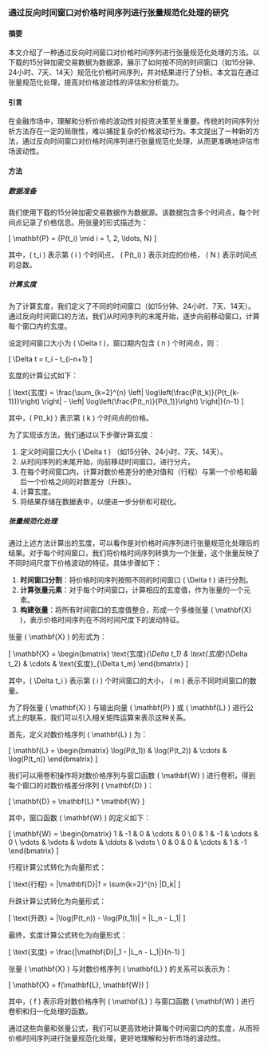 ### 通过反向时间窗口对价格时间序列进行张量规范化处理的研究

#### 摘要

本文介绍了一种通过反向时间窗口对价格时间序列进行张量规范化处理的方法。以下载的15分钟加密交易数据为数据源，展示了如何按不同的时间窗口（如15分钟、24小时、7天、14天）规范化价格时间序列，并对结果进行了分析。本文旨在通过张量规范化处理，提高对价格波动性的评估和分析能力。

#### 引言

在金融市场中，理解和分析价格的波动性对投资决策至关重要。传统的时间序列分析方法存在一定的局限性，难以捕捉复杂的价格波动行为。本文提出了一种新的方法，通过反向时间窗口对价格时间序列进行张量规范化处理，从而更准确地评估市场波动性。

#### 方法

##### 数据准备

我们使用下载的15分钟加密交易数据作为数据源。该数据包含多个时间点，每个时间点记录了价格信息。用张量的形式描述为：

\[
\mathbf{P} = \{P(t_i) \mid i = 1, 2, \ldots, N\}
\]

其中，\( t_i \) 表示第 \( i \) 个时间点， \( P(t_i) \) 表示对应的价格， \( N \) 表示时间点的总数。

##### 计算玄度

为了计算玄度，我们定义了不同的时间窗口（如15分钟、24小时、7天、14天）。通过反向时间窗口的方法，我们从时间序列的末尾开始，逐步向前移动窗口，计算每个窗口内的玄度。

设定时间窗口大小为 \( \Delta t \)，窗口期内包含 \( n \) 个时间点，则：

\[
\Delta t = t_i - t_{i-n+1}
\]

玄度的计算公式如下：

\[
\text{玄度} = \frac{\sum_{k=2}^{n} \left| \log\left(\frac{P(t_k)}{P(t_{k-1})}\right) \right| - \left| \log\left(\frac{P(t_n)}{P(t_1)}\right) \right|}{n-1}
\]

其中，\( P(t_k) \) 表示第 \( k \) 个时间点的价格。

为了实现该方法，我们通过以下步骤计算玄度：

1. 定义时间窗口大小 \( \Delta t \) （如15分钟、24小时、7天、14天）。
2. 从时间序列的末尾开始，向前移动时间窗口，进行分片。
3. 在每个时间窗口内，计算对数价格差分的绝对值和（行程）与第一个价格和最后一个价格之间的对数差分（升跌）。
4. 计算玄度。
5. 将结果存储在数据表中，以便进一步分析和可视化。

##### 张量规范化处理

通过上述方法计算出的玄度，可以看作是对价格时间序列进行张量规范化处理后的结果。对于每个时间窗口，我们将价格时间序列转换为一个张量，这个张量反映了不同时间尺度下价格波动的特征。具体步骤如下：

1. **时间窗口分割**：将价格时间序列按照不同的时间窗口 \( \Delta t \) 进行分割。
2. **计算张量元素**：对于每个时间窗口，计算相应的玄度值，作为张量的一个元素。
3. **构建张量**：将所有时间窗口的玄度值整合，形成一个多维张量 \( \mathbf{X} \)，表示价格时间序列在不同时间尺度下的波动特征。

张量 \( \mathbf{X} \) 的形式为：

\[
\mathbf{X} = \begin{bmatrix}
\text{玄度}_{\Delta t_1} & \text{玄度}_{\Delta t_2} & \cdots & \text{玄度}_{\Delta t_m}
\end{bmatrix}
\]

其中，\( \Delta t_i \) 表示第 \( i \) 个时间窗口的大小， \( m \) 表示不同时间窗口的数量。

为了将张量 \( \mathbf{X} \) 与输出向量 \( \mathbf{P} \) 或 \( \mathbf{L} \) 进行公式上的联系，我们可以引入相关矩阵运算来表示这种关系。

首先，定义对数价格序列 \( \mathbf{L} \) 为：

\[
\mathbf{L} = \begin{bmatrix}
\log(P(t_1)) & \log(P(t_2)) & \cdots & \log(P(t_n))
\end{bmatrix}
\]

我们可以用卷积操作将对数价格序列与窗口函数 \( \mathbf{W} \) 进行卷积，得到每个窗口的对数价格差分序列 \( \mathbf{D} \)：

\[
\mathbf{D} = \mathbf{L} * \mathbf{W}
\]

其中，窗口函数 \( \mathbf{W} \) 的定义如下：

\[
\mathbf{W} = \begin{bmatrix}
1 & -1 & 0 & \cdots & 0 \\
0 & 1 & -1 & \cdots & 0 \\
\vdots & \vdots & \vdots & \ddots & \vdots \\
0 & 0 & 0 & \cdots & 1 & -1
\end{bmatrix}
\]

行程计算公式转化为向量形式：

\[
\text{行程} = \|\mathbf{D}\|_1 = \sum_{k=2}^{n} |D_k|
\]

升跌计算公式转化为向量形式：

\[
\text{升跌} = |\log(P(t_n)) - \log(P(t_1))| = |L_n - L_1|
\]

最终，玄度计算公式转化为向量形式：

\[
\text{玄度} = \frac{\|\mathbf{D}\|_1 - |L_n - L_1|}{n-1}
\]

张量 \( \mathbf{X} \) 与对数价格序列 \( \mathbf{L} \) 的关系可以表示为：

\[
\mathbf{X} = f(\mathbf{L}, \mathbf{W})
\]

其中，\( f \) 表示将对数价格序列 \( \mathbf{L} \) 与窗口函数 \( \mathbf{W} \) 进行卷积和归一化处理的函数。

通过这些向量和张量公式，我们可以更高效地计算每个时间窗口内的玄度，从而将价格时间序列进行张量规范化处理，更好地理解和分析市场的波动性。
